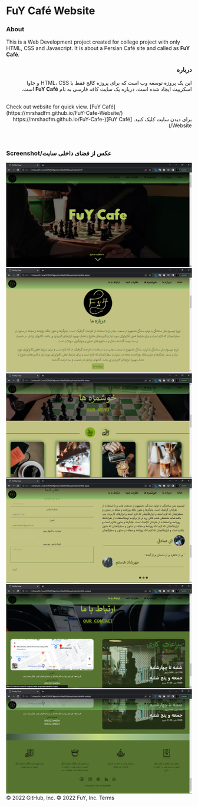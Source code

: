 
# FuY Café Website
### About
This is a Web Development project created for college project with only HTML, CSS and Javascript.
It is about a Persian Café site and called as **FuY Café**.
<br>
<div dir="rtl">

### درباره 
این یک پروژه توسعه وب است که برای پروژه کالج فقط با HTML، CSS و جاوا اسکریپت ایجاد شده است.
درباره یک سایت کافه فارسی به نام **FuY Café** است.
</div>
<br>
Check out website for quick view. [FuY Café](https://mrshadfm.github.io/FuY-Cafe-Website/)
<br>
<div dir="rtl">
برای دیدن سایت کلیک کنید. [FuY Café](https://mrshadfm.github.io/FuY-Cafe-Website/)
</div>
<br><br>

### Screenshot/عکس از فضای داخلی سایت
![Home Page Screenshot](/Screenshot%20(1911).png)
![About Us ScreenShot](/Screenshot%20(1912).png)
![our menu Screenshot](/Screenshot%20(1913).png)
![Your Responses Screenshot](/Screenshot%20(1915).png)
![our contact Screenshot](/Screenshot%20(1916).png)
![End Page Screenshot](/Screenshot%20(1917).png)
© 2022 GitHub, Inc.
🄯 2022 FuY, Inc.
Terms
